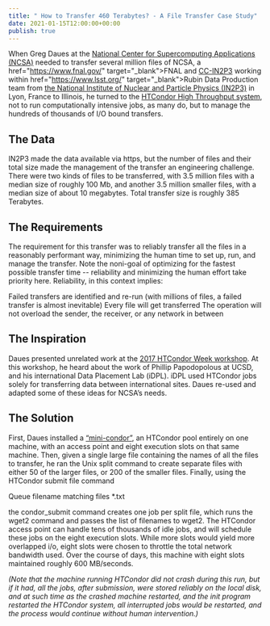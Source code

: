 ```yaml
---
title: " How to Transfer 460 Terabytes? - A File Transfer Case Study" 
date: 2021-01-15T12:00:00+00:00
publish: true
--- 
```


When Greg Daues at the <a href="https://resources.istcoalition.org/national-center-for-supercomputing-applications" target="_blank">National Center for Supercomputing Applications (NCSA)</a> needed to transfer several million files of NCSA, a href="https://www.fnal.gov/" target="_blank">FNAL</a> and  <a href="https://cc.in2p3.fr/en/" target="_blank">CC-IN2P3</a> working within href="https://www.lsst.org/" target="_blank">Rubin Data Production team</a> from <a href="https://in2p3.cnrs.fr/en/node/11" target="_blank">the National Institute of Nuclear and Particle Physics (IN2P3)</a> in Lyon, France to Illinois, he turned to the <a href="https://research.cs.wisc.edu/htcondor/" target="_blank">HTCondor High Throughput system</a>, not to run computationally intensive jobs, as many do, but to manage the hundreds of thousands of I/O bound transfers.

<h2>The Data</h2>

IN2P3 made the data available via https, but the number of files and their total size made the management of the transfer an engineering challenge.  There were two kinds of files to be transferred, with 3.5 million files with a median size of roughly 100 Mb, and another 3.5 million smaller files, with a median size of about 10 megabytes.  Total transfer size is roughly 385 Terabytes.

<h2>The Requirements</h2>

The requirement for this transfer was to reliably transfer all the files in a reasonably performant way, minimizing the human time to set up, run, and manage the transfer.  Note the noni-goal of optimizing for the fastest possible transfer time -- reliability and minimizing the human effort take priority here.  Reliability, in this context implies:

Failed transfers are identified and re-run (with millions of files, a failed transfer is almost inevitable)
Every file will get transferred
The operation will not overload the sender, the receiver, or any network in between

<h2>The Inspiration</h2>

Daues presented unrelated work at the <a href="https://research.cs.wisc.edu/htcondor/HTCondorWeek2017/" target="_blank">2017 HTCondor Week workshop</a>.  At this workshop, he heard about the work of Phillip Papodopolous at UCSD, and his international Data Placement Lab (iDPL).   iDPL used HTCondor jobs solely for transferring data between international sites.  Daues re-used and adapted some of these ideas for NCSA’s needs.

<h2>The Solution</h2>
First, Daues installed a <a href="https://hub.docker.com/r/htcondor/mini" target="_blank">“mini-condor”</a>, an HTCondor pool entirely on one machine, with an access point and eight execution slots on that same machine.  Then, given a single large file containing the names of all the files to transfer, he ran the Unix split command to create separate files with either 50 of the larger files, or 200 of the smaller files.  Finally, using the HTCondor submit file command 

Queue filename matching files *.txt

the condor_submit command creates one job per split file, which runs the wget2 command and passes the list of filenames to wget2.  The HTCondor access point can handle tens of thousands of idle jobs, and will schedule these jobs on the eight execution slots.  While more slots would yield more overlapped i/o, eight slots were chosen to throttle the total network bandwidth used.  Over the course of days, this machine with eight slots maintained roughly 600 MB/seconds.

*(Note that the machine running HTCondor did not crash during this run, but if it had, all the jobs, after submission, were stored reliably on the local disk, and at such time as the crashed machine restarted, and the init program restarted the HTCondor system, all interrupted jobs would be restarted, and the process would continue without human intervention.)*
